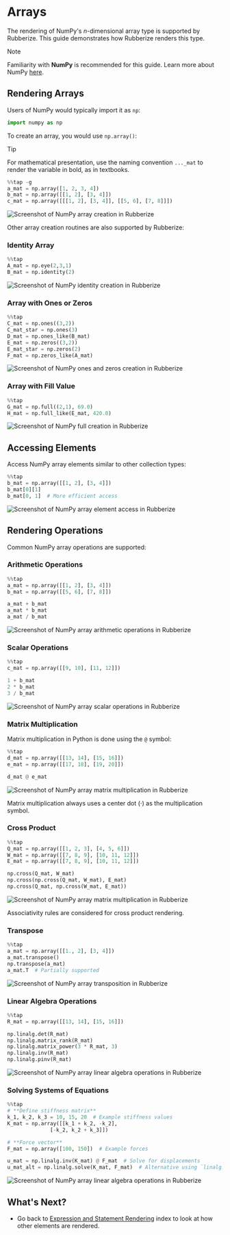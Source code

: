 # Arrays

The rendering of NumPy's *n*-dimensional array type is supported by Rubberize. This guide demonstrates how Rubberize renders this type.

> [!NOTE]
> Familiarity with **NumPy** is recommended for this guide. Learn more about NumPy [here](https://numpy.org/doc/stable/).

## Rendering Arrays

Users of NumPy would typically import it as `np`:

```python
import numpy as np
```

To create an array, you would use `np.array()`:

> [!TIP]
> For mathematical presentation, use the naming convention `..._mat` to render the variable in bold, as in textbooks.

```python
%%tap -g
a_mat = np.array([1, 2, 3, 4])
b_mat = np.array([[1, 2], [3, 4]])
c_mat = np.array([[[1, 2], [3, 4]], [[5, 6], [7, 8]]])
```

<picture>
    <source media="(prefers-color-scheme: dark)" srcset="../assets/rendering/numpy/numpy_array_dark.png">
    <source media="(prefers-color-scheme: light)" srcset="../assets/rendering/numpy/numpy_array.png">
    <img alt="Screenshot of NumPy array creation in Rubberize" src="../assets/rendering/numpy/numpy_array.png">
</picture>

Other array creation routines are also supported by Rubberize:

### Identity Array

```python
%%tap
A_mat = np.eye(2,3,1)
B_mat = np.identity(2)
```

<picture>
    <source media="(prefers-color-scheme: dark)" srcset="../assets/rendering/numpy/identity_dark.png">
    <source media="(prefers-color-scheme: light)" srcset="../assets/rendering/numpy/identity.png">
    <img alt="Screenshot of NumPy identity creation in Rubberize" src="../assets/rendering/numpy/identity.png">
</picture>

### Array with Ones or Zeros

```python
%%tap
C_mat = np.ones((3,2)) 
C_mat_star = np.ones(3)
D_mat = np.ones_like(B_mat)
E_mat = np.zeros((3,2))
E_mat_star = np.zeros(2)
F_mat = np.zeros_like(A_mat)
```

<picture>
    <source media="(prefers-color-scheme: dark)" srcset="../assets/rendering/numpy/ones_zeros_dark.png">
    <source media="(prefers-color-scheme: light)" srcset="../assets/rendering/numpy/ones_zeros.png">
    <img alt="Screenshot of NumPy ones and zeros creation in Rubberize" src="../assets/rendering/numpy/ones_zeros.png">
</picture>

### Array with Fill Value

```python
%%tap
G_mat = np.full((2,1), 69.0)
H_mat = np.full_like(E_mat, 420.0)
```

<picture>
    <source media="(prefers-color-scheme: dark)" srcset="../assets/rendering/numpy/full_dark.png">
    <source media="(prefers-color-scheme: light)" srcset="../assets/rendering/numpy/full.png">
    <img alt="Screenshot of NumPy full creation in Rubberize" src="../assets/rendering/numpy/full.png">
</picture>

## Accessing Elements

Access NumPy array elements similar to other collection types:

```python
%%tap
b_mat = np.array([[1, 2], [3, 4]])
b_mat[0][1]
b_mat[0, 1]  # More efficient access
```

<picture>
    <source media="(prefers-color-scheme: dark)" srcset="../assets/rendering/numpy/array_elt_access_dark.png">
    <source media="(prefers-color-scheme: light)" srcset="../assets/rendering/numpy/array_elt_access.png">
    <img alt="Screenshot of NumPy array element access in Rubberize" src="../assets/rendering/numpy/array_elt_access.png">
</picture>

## Rendering Operations

Common NumPy array operations are supported:

### Arithmetic Operations

```python
%%tap
a_mat = np.array([[1, 2], [3, 4]])
b_mat = np.array([[5, 6], [7, 8]])

a_mat + b_mat
a_mat * b_mat
a_mat / b_mat
```

<picture>
    <source media="(prefers-color-scheme: dark)" srcset="../assets/rendering/numpy/arithmetic_op_dark.png">
    <source media="(prefers-color-scheme: light)" srcset="../assets/rendering/numpy/arithmetic_op.png">
    <img alt="Screenshot of NumPy array arithmetic operations in Rubberize" src="../assets/rendering/numpy/arithmetic_op.png">
</picture>

### Scalar Operations

```python
%%tap
c_mat = np.array([[9, 10], [11, 12]])

1 + b_mat
2 * b_mat
3 / b_mat
```

<picture>
    <source media="(prefers-color-scheme: dark)" srcset="../assets/rendering/numpy/scalar_op_dark.png">
    <source media="(prefers-color-scheme: light)" srcset="../assets/rendering/numpy/scalar_op.png">
    <img alt="Screenshot of NumPy array scalar operations in Rubberize" src="../assets/rendering/numpy/scalar_op.png">
</picture>

### Matrix Multiplication

Matrix multiplication in Python is done using the `@` symbol:

```python
%%tap
d_mat = np.array([[13, 14], [15, 16]])
e_mat = np.array([[17, 18], [19, 20]])

d_mat @ e_mat
```

<picture>
    <source media="(prefers-color-scheme: dark)" srcset="../assets/rendering/numpy/matmult_dark.png">
    <source media="(prefers-color-scheme: light)" srcset="../assets/rendering/numpy/matmult.png">
    <img alt="Screenshot of NumPy array matrix multiplication in Rubberize" src="../assets/rendering/numpy/matmult.png">
</picture>

Matrix multiplication always uses a center dot ($\cdot$) as the multiplication symbol.

### Cross Product

```python
%%tap
Q_mat = np.array([[1, 2, 3], [4, 5, 6]])
W_mat = np.array([[7, 8, 9], [10, 11, 12]])
E_mat = np.array([[7, 8, 9], [10, 11, 12]])

np.cross(Q_mat, W_mat)
np.cross(np.cross(Q_mat, W_mat), E_mat)
np.cross(Q_mat, np.cross(W_mat, E_mat))
```

<picture>
    <source media="(prefers-color-scheme: dark)" srcset="../assets/rendering/numpy/crossmult_dark.png">
    <source media="(prefers-color-scheme: light)" srcset="../assets/rendering/numpy/crossmult.png">
    <img alt="Screenshot of NumPy array matrix multiplication in Rubberize" src="../assets/rendering/numpy/crossmult.png">
</picture>

Associativity rules are considered for cross product rendering.

### Transpose

```python
%%tap
a_mat = np.array([[1., 2], [3, 4]])
a_mat.transpose()
np.transpose(a_mat)
a_mat.T  # Partially supported
```

<picture>
    <source media="(prefers-color-scheme: dark)" srcset="../assets/rendering/numpy/transpose_dark.png">
    <source media="(prefers-color-scheme: light)" srcset="../assets/rendering/numpy/transpose.png">
    <img alt="Screenshot of NumPy array transposition in Rubberize" src="../assets/rendering/numpy/transpose.png">
</picture>

### Linear Algebra Operations

```python
%%tap
R_mat = np.array([[13, 14], [15, 16]])

np.linalg.det(R_mat)
np.linalg.matrix_rank(R_mat)
np.linalg.matrix_power(3 * R_mat, 3)
np.linalg.inv(R_mat)
np.linalg.pinv(R_mat)
```

<picture>
    <source media="(prefers-color-scheme: dark)" srcset="../assets/rendering/numpy/linalg_op_dark.png">
    <source media="(prefers-color-scheme: light)" srcset="../assets/rendering/numpy/linalg_op.png">
    <img alt="Screenshot of NumPy array linear algebra operations in Rubberize" src="../assets/rendering/numpy/linalg_op.png">
</picture>

### Solving Systems of Equations

```python
%%tap
# **Define stiffness matrix**
k_1, k_2, k_3 = 10, 15, 20  # Example stiffness values
K_mat = np.array([[k_1 + k_2, -k_2],
              [-k_2, k_2 + k_3]])

# **Force vector**
F_mat = np.array([100, 150])  # Example forces

u_mat = np.linalg.inv(K_mat) @ F_mat  # Solve for displacements
u_mat_alt = np.linalg.solve(K_mat, F_mat)  # Alternative using `linalg.solve()` @line
```

<picture>
    <source media="(prefers-color-scheme: dark)" srcset="../assets/rendering/numpy/stiffness_dark.png">
    <source media="(prefers-color-scheme: light)" srcset="../assets/rendering/numpy/stiffness.png">
    <img alt="Screenshot of NumPy array linear algebra operations in Rubberize" src="../assets/rendering/numpy/stiffness.png">
</picture>

## What's Next?

* Go back to [Expression and Statement Rendering](index.md) index to look at how other elements are rendered.
